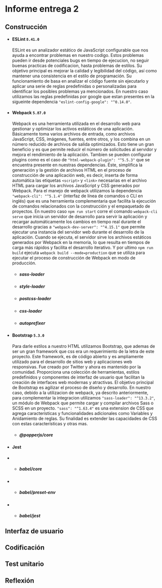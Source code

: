 # Informe entrega 2

## Construcción
- #### ESLint `8.41.0`
  ESLint es un analizador estático de JavaScript configurable que nos ayuda a encontrar problemas en nuestro codigo. Estos problemas pueden ir desde potenciales bugs en tiempo de ejecucion, no seguir buenas practicas de codificacion, hasta problemas de estilos. Su objetivo principal es mejorar la calidad y legibilidad del código, así como mantener una consistencia en el estilo de programación. Su funcionamiento de basa en analizar el código fuente sin ejecutarlo y aplicar una serie de reglas predefinidas o personalizadas para    identificar los posibles problemas ya mencionados. En nuestro caso utilizamos las reglas predefinidas por google que estan presentes en la sigueinte dependencia `"eslint-config-google": "^0.14.0"`.
- #### Webpack `5.87.0`
  Webpack es una herramienta utilizada en el desarrollo web para gestionar y optimizar los activos estáticos de una aplicación. Básicamente toma varios archivos de entrada, como archivos JavaScript, CSS, imágenes, fuentes, entre otros, y los combina en un número reducido de archivos de salida optimizados. Esto tiene un gran beneficio y es que permite reducir el número de solicitudes al servidor y mejora el rendimiento de la aplicación. 
  Tambien se pueden configurar plugins como es el caso de `"html-webpack-plugin": "^5.5.3"` que se encuentra presente en nuestras dependencias. Éste, simplifica la generación y la gestión de archivos HTML en el proceso de construcción de una aplicación web, es decir,  inserta de forma automática las etiquetas `<script>` y `<link>` necesarias en el archivo HTML para cargar los archivos JavaScript y CSS generados por Webpack.
  Para el manejo de webpack utilizamos la dependencia `"webpack-cli": "^5.1.4"` (interfaz de línea de comandos o CLI en inglés) que es una herramienta complementaria que facilita la ejecución de comandos relacionados con la construcción y el empaquetado de proyectos. En nuestro caso `npm run start` corre el comando `webpack-cli serve` que inicia un servidor de desarrollo para servir la aplicación y recargar automáticamente los cambios en tiempo real durante el desarrollo gracias a `"webpack-dev-server": "^4.15.1"` que permite ejecutar una instancia del servidor web durante el desarrollo de la aplicación. Cuando se ejecuta, el servidor sirve los archivos estáticos generados por Webpack en la memoria, lo que resulta en tiempos de carga más rápidos y facilita el desarrollo iterativo. Y por ultimo `npm run build` ejecuta `webpack build --mode=production` que se utiliza para ejecutar el proceso de construcción de Webpack en modo de producción.

  - ##### sass-loader
  - ##### style-loader
  - ##### postcss-loader
  - ##### css-loader
  - ##### autoprefixer
- #### Bootstrap `5.3.0`
  Para darle estilos a nuestro HTML utilizamos Bootstrap, que ademas de ser un gran framework que css era un requerimiento de la letra de este proyecto. Este framework, es de código abierto y es ampliamente utilizado para el desarrollo de sitios web y aplicaciones web responsivas. Fue creado por Twitter y ahora es mantenido por la comunidad. Proporciona una colección de herramientas, estilos predefinidos y componentes de interfaz de usuario que facilitan la creación de interfaces web modernas y atractivas. El objetivo principal de Bootstrap es agilizar el proceso de diseño y desarrollo. En nuestro caso, debido a la utilizacion de webpack, ya descrito anteriormente, para complementar la integracion utilizamos `"sass-loader": "^13.3.2"`, un módulo de Webpack que permite cargar y compilar archivos Sass o SCSS en un proyecto. `"sass": "^1.63.4"` es una extension de CSS que agrega características y funcionalidades adicionales como Variables y Anidamiento de reglas. Su finalidad es  extender las capacidades de CSS con estas características y otras mas.
  - ##### @popperjs/core
- #### Jest
-   - ##### babel/core
-   - ##### babel/preset-env
-   - ##### babel/jest


## Interfaz de usuario

## Codificación

## Test unitario

## Reflexión
